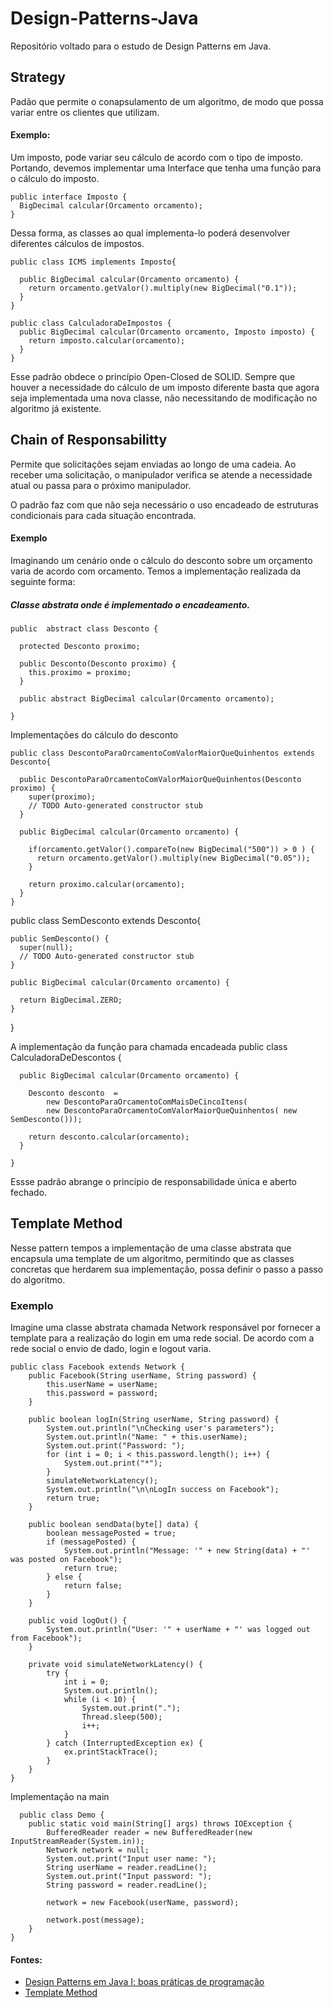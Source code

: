 # Design-Patterns-Java
Repositório  voltado para o estudo de Design Patterns em Java.


## Strategy
Padão que permite o conapsulamento de um algoritmo, de modo que possa variar entre os clientes que utilizam.


#### Exemplo:
  Um imposto, pode variar seu cálculo de acordo com o tipo de imposto. Portando, devemos implementar uma Interface que tenha uma função para o cálculo do imposto.
  
 
  
    public interface Imposto {
      BigDecimal calcular(Orcamento orcamento); 
    }
    
  
  Dessa forma, as classes ao qual implementa-lo poderá desenvolver diferentes cálculos de impostos.
  
    public class ICMS implements Imposto{

      public BigDecimal calcular(Orcamento orcamento) {
        return orcamento.getValor().multiply(new BigDecimal("0.1"));
      }
    }
  
    public class CalculadoraDeImpostos {
      public BigDecimal calcular(Orcamento orcamento, Imposto imposto) {
        return imposto.calcular(orcamento);
      }
    }

Esse padrão obdece o princípio Open-Closed de SOLID. Sempre que houver a necessidade do cálculo de um imposto diferente basta que agora seja implementada uma nova classe, não necessitando de modificação no algoritmo já existente.

## Chain of Responsabilitty

Permite que solicitações sejam enviadas ao longo de uma cadeia. Ao receber uma solicitação, o manipulador verifica se atende a necessidade atual ou passa para o próximo manipulador.

O padrão faz com que não seja necessário o uso encadeado de estruturas condicionais para cada situação encontrada.

#### Exemplo
  Imaginando um cenário onde o cálculo do desconto sobre um orçamento varia de acordo com orcamento. Temos a implementação realizada da seguinte forma:
  
  ##### Classe abstrata onde é implementado o encadeamento. 
    
    public  abstract class Desconto {

      protected Desconto proximo;

      public Desconto(Desconto proximo) {
        this.proximo = proximo;
      }

      public abstract BigDecimal calcular(Orcamento orcamento);

    }

Implementações do cálculo do desconto

    public class DescontoParaOrcamentoComValorMaiorQueQuinhentos extends Desconto{

      public DescontoParaOrcamentoComValorMaiorQueQuinhentos(Desconto proximo) {
        super(proximo);
        // TODO Auto-generated constructor stub
      }

      public BigDecimal calcular(Orcamento orcamento) {

        if(orcamento.getValor().compareTo(new BigDecimal("500")) > 0 ) {
          return orcamento.getValor().multiply(new BigDecimal("0.05"));
        }

        return proximo.calcular(orcamento);
      }
    }
    
   public class SemDesconto extends Desconto{

    public SemDesconto() {
      super(null);
      // TODO Auto-generated constructor stub
    }

    public BigDecimal calcular(Orcamento orcamento) {

      return BigDecimal.ZERO;
    }
  }

A implementação da função para chamada encadeada
    public class CalculadoraDeDescontos {

      public BigDecimal calcular(Orcamento orcamento) {

        Desconto desconto  = 
            new DescontoParaOrcamentoComMaisDeCincoItens(
            new DescontoParaOrcamentoComValorMaiorQueQuinhentos( new SemDesconto()));

        return desconto.calcular(orcamento);
      }

    }
    
Essse padrão abrange o principio de responsabilidade única e aberto fechado.


## Template Method

  Nesse pattern tempos a implementação de uma classe abstrata que encapsula uma template de um algoritmo, permitindo que as classes concretas que herdarem sua implementação, possa definir o passo a passo do algoritmo.
  
  ### Exemplo
Imagine uma classe abstrata chamada Network responsável por fornecer a template para a realização do login em uma rede social. De acordo com a rede social o envio de dado, login e logout varia. 
    
    public class Facebook extends Network {
        public Facebook(String userName, String password) {
            this.userName = userName;
            this.password = password;
        }

        public boolean logIn(String userName, String password) {
            System.out.println("\nChecking user's parameters");
            System.out.println("Name: " + this.userName);
            System.out.print("Password: ");
            for (int i = 0; i < this.password.length(); i++) {
                System.out.print("*");
            }
            simulateNetworkLatency();
            System.out.println("\n\nLogIn success on Facebook");
            return true;
        }

        public boolean sendData(byte[] data) {
            boolean messagePosted = true;
            if (messagePosted) {
                System.out.println("Message: '" + new String(data) + "' was posted on Facebook");
                return true;
            } else {
                return false;
            }
        }

        public void logOut() {
            System.out.println("User: '" + userName + "' was logged out from Facebook");
        }

        private void simulateNetworkLatency() {
            try {
                int i = 0;
                System.out.println();
                while (i < 10) {
                    System.out.print(".");
                    Thread.sleep(500);
                    i++;
                }
            } catch (InterruptedException ex) {
                ex.printStackTrace();
            }
        }
    }
    
Implementação  na main
    
      public class Demo {
        public static void main(String[] args) throws IOException {
            BufferedReader reader = new BufferedReader(new InputStreamReader(System.in));
            Network network = null;
            System.out.print("Input user name: ");
            String userName = reader.readLine();
            System.out.print("Input password: ");
            String password = reader.readLine();

            network = new Facebook(userName, password);
         
            network.post(message);
        }
    }   
  
 
#### Fontes:
  - <a href= "https://cursos.alura.com.br/course/introducao-design-patterns-java"> Design Patterns em Java I: boas práticas de programação</a>
  - <a href="https://refactoring.guru/design-patterns/template-method/java/example">Template Method</a>
